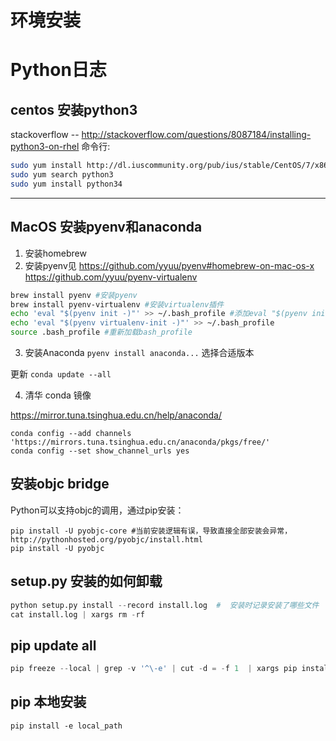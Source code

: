 # 环境安装

# Python日志

## centos 安装python3
stackoverflow -- http://stackoverflow.com/questions/8087184/installing-python3-on-rhel
命令行:
```sh
sudo yum install http://dl.iuscommunity.org/pub/ius/stable/CentOS/7/x86_64/ius-release-1.0-13.ius.centos7.noarch.rpm
sudo yum search python3
sudo yum install python34
```

---

## MacOS 安装pyenv和anaconda

1. 安装homebrew
2. 安装pyenv见 https://github.com/yyuu/pyenv#homebrew-on-mac-os-x
https://github.com/yyuu/pyenv-virtualenv

```sh
brew install pyenv #安装pyenv
brew install pyenv-virtualenv #安装virtualenv插件
echo 'eval "$(pyenv init -)"' >> ~/.bash_profile #添加eval "$(pyenv init -)"到.bash_profile
echo 'eval "$(pyenv virtualenv-init -)"' >> ~/.bash_profile
source .bash_profile #重新加载bash_profile
```

3. 安装Anaconda
`pyenv install anaconda...` 选择合适版本

更新
`conda update --all`

4. 清华 conda 镜像

https://mirror.tuna.tsinghua.edu.cn/help/anaconda/

```
conda config --add channels 'https://mirrors.tuna.tsinghua.edu.cn/anaconda/pkgs/free/'
conda config --set show_channel_urls yes
```

## 安装objc bridge
Python可以支持objc的调用，通过pip安装：

```
pip install -U pyobjc-core #当前安装逻辑有误，导致直接全部安装会异常，http://pythonhosted.org/pyobjc/install.html 
pip install -U pyobjc
```

## setup.py 安装的如何卸载
``` python
python setup.py install --record install.log  #  安装时记录安装了哪些文件
cat install.log | xargs rm -rf
```

## pip update all
``` python
pip freeze --local | grep -v '^\-e' | cut -d = -f 1  | xargs pip install -U
```

## pip 本地安装

`pip install -e local_path`
